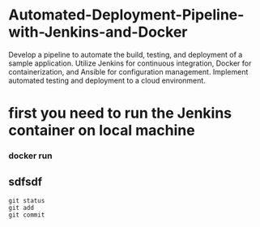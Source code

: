 # Automated-Deployment-Pipeline-with-Jenkins-and-Docker
Develop a pipeline to automate the build, testing, and deployment of a sample application. Utilize Jenkins for continuous integration, Docker for containerization, and Ansible for configuration management. Implement automated testing and deployment to a cloud environment.

# first you need to run the Jenkins container on local machine 
  ### docker run 
## sdfsdf
```
git status
git add
git commit
```
